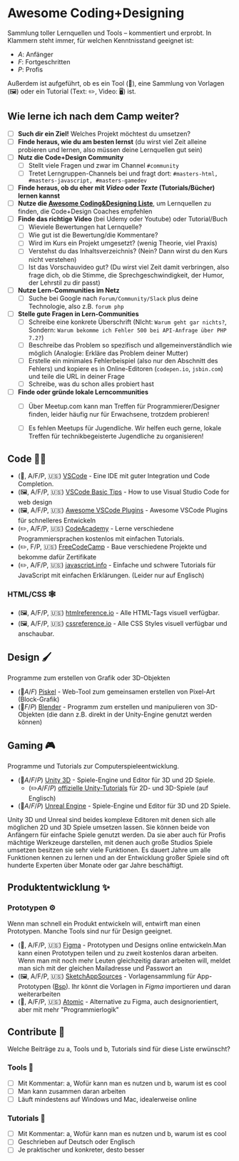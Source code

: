 # Awesome Coding+Designing
Sammlung toller Lernquellen und Tools – kommentiert und erprobt.
In Klammern steht immer, für welchen Kenntnisstand geeignet ist:

- *A*: Anfänger
- *F*: Fortgeschritten
- *P*: Profis

Außerdem ist aufgeführt, ob es ein Tool (🔨), eine Sammlung von Vorlagen (🖼) oder ein Tutorial (Text: ✏️, Video: 🖥) ist.

## Wie lerne ich nach dem Camp weiter?

- [ ] **Such dir ein Ziel!** Welches Projekt möchtest du umsetzen?
- [ ] **Finde heraus, wie du am besten lernst** 
(du wirst viel Zeit alleine probieren und lernen, also müssen deine Lernquellen gut sein)
- [ ] **Nutz die Code+Design Community**
	- [ ] Stellt viele Fragen und zwar im Channel `#community`
	- [ ] Tretet Lerngruppen-Channels bei und fragt dort: `#masters-html, #masters-javascript, #masters-gamedev`
- [ ] **Finde heraus, ob du eher mit *Video* oder *Texte* (Tutorials/Bücher) lernen kannst**
- [ ] **Nutze die [Awesome Coding&Designing Liste](https://github.com/CodeDesignInitiative/awesome-coding-and-designing)**, um Lernquellen zu finden, die Code+Design Coaches empfehlen
- [ ]  **Finde das richtige Video** (bei Udemy oder Youtube) oder Tutorial/Buch
	- [ ] Wieviele Bewertungen hat Lernquelle?
	- [ ] Wie gut ist die Bewertung/die Kommentare?
	- [ ] Wird im Kurs ein Projekt umgesetzt? (wenig Theorie, viel Praxis)
	- [ ] Verstehst du das Inhaltsverzeichnis? (Nein? Dann wirst du den Kurs nicht verstehen)
	- [ ] Ist das Vorschauvideo gut? (Du wirst viel Zeit damit verbringen, also frage dich, ob die Stimme, die Sprechgeschwindigkeit, der Humor, der Lehrstil zu dir passt)
- [ ] **Nutze Lern-Communities im Netz**
	- [ ] Suche bei Google nach `Forum/Community/Slack` plus deine Technologie, also z.B. `forum php`
- [ ] **Stelle gute Fragen in Lern-Communities** 
	- [ ] Schreibe eine konkrete Überschrift (NIcht: `Warum geht gar nichts?`, Sondern: `Warum bekomme ich Fehler 500 bei API-Anfrage über PHP 7.2?`)
	- [ ] Beschreibe das Problem so spezifisch und allgemeinverständlich wie möglich (Analogie: Erkläre das Problem deiner Mutter)
	- [ ] Erstelle ein minimales Fehlerbeispiel (also nur den Abschnitt des Fehlers) und kopiere es in Online-Editoren (`codepen.io`, `jsbin.com`) und teile die URL in deiner Frage
	- [ ] Schreibe, was du schon alles probiert hast
- [ ]  **Finde oder gründe lokale Lerncommunities**
	- [ ] Über Meetup.com kann man Treffen für Programmierer/Designer finden, leider häufig nur für Erwachsene, trotzdem probieren!
	- [ ] Es fehlen Meetups für Jugendliche. Wir helfen euch gerne, lokale Treffen für technikbegeisterte Jugendliche zu organisieren!


## Code 👨‍💻

- (🔨, A/F/P, :us:) [VSCode](https://code.visualstudio.com/) - Eine IDE mit guter Integration und Code Completion.
- (🖼, A/F/P, :us:) [VSCode Basic Tips](https://medium.com/@martin_betz/how-to-use-visual-studio-code-for-web-design-f2a2450f54d9) - How to use Visual Studio Code for web design
- (🖼, A/F/P, :us:) [Awesome VSCode Plugins](https://codeburst.io/top-javascript-vscode-extensions-for-faster-development-c687c39596f5) - Awesome VSCode Plugins für schnelleres Entwickeln
- (✏️, A/F/P, :us:) [CodeAcademy](https://www.codecademy.com/) - Lerne verschiedene Programmiersprachen kostenlos mit einfachen Tutorials.
- (✏️, F/P, :us:) [FreeCodeCamp](https://www.freecodecamp.org/) - Baue verschiedene Projekte und bekomme dafür Zertifikate
- (✏️, A/F/P, :us:) [javascript.info](https://javascript.info/) - Einfache und schwere Tutorials für JavaScript mit einfachen Erklärungen. (Leider nur auf Englisch)

### HTML/CSS 🕸

- (🖼, A/F/P, :us:) [htmlreference.io](https://htmlreference.io/) - Alle HTML-Tags visuell verfügbar.
- (🖼, A/F/P, :us:) [cssreference.io](https://cssreference.io/) - Alle CSS Styles visuell verfügbar und anschaubar.

## Design 🖌

Programme zum erstellen von Grafik oder 3D-Objekten

- (🔨*A*/*F*) [Piskel](https://www.piskelapp.com/) - Web-Tool zum gemeinsamen erstellen von Pixel-Art (Block-Grafik)
- (🔨*F*/*P*) [Blender](https://www.blender.org/) - Programm zum erstellen und manipulieren von 3D-Objekten (die dann z.B. direkt in der Unity-Engine genutzt werden können)

## Gaming 🎮

Programme und Tutorials zur Computerspieleentwicklung.

- (🔨*A*/*F*/*P*) [Unity 3D](https://unity3d.com/) - Spiele-Engine und Editor für 3D und 2D Spiele.
  - (✏️*A*/*F*/*P*) [offizielle Unity-Tutorials](https://unity3d.com/de/learn/tutorials) für 2D- und 3D-Spiele (auf Englisch)
- (🔨*A*/*F*/*P*) [Unreal Engine](https://www.unrealengine.com/) - Spiele-Engine und Editor für 3D und 2D Spiele.

Unity 3D und Unreal sind beides komplexe Editoren mit denen sich alle möglichen 2D und 3D Spiele umsetzen lassen. Sie können beide von Anfängern für einfache Spiele genutzt werden. Da sie aber auch für Profis mächtige Werkzeuge darstellen, mit denen auch große Studios Spiele umsetzen besitzen sie sehr viele Funktionen. Es dauert Jahre um alle Funktionen kennen zu lernen und an der Entwicklung großer Spiele sind oft hunderte Experten über Monate oder gar Jahre beschäftigt.

## Produktentwicklung ✨

### Prototypen ⚙

Wenn man schnell ein Produkt entwickeln will, entwirft man einen Prototypen. Manche Tools sind nur für Design geeignet.

-  (🔨, A/F/P, :us:) [Figma](https://www.figma.com/) - Prototypen und Designs online entwickeln.Man kann einen Prototypen teilen und zu zweit kostenlos daran arbeiten. Wenn man mit noch mehr Leuten gleichzeitig daran arbeiten will, meldet man sich mit der gleichen Mailadresse und Passwort an
- (🖼, A/F/P, :us:) [SketchAppSources](https://www.sketchappsources.com/) - Vorlagensammlung für App-Prototypen ([Bsp](https://www.sketchappsources.com/free-source/3320-material-design-widgets-ui-kit-sketch-freebie-resource.html)). Ihr könnt die Vorlagen in *Figma* importieren und daran weiterarbeiten 
- (🔨, A/F/P, :us:) [Atomic](https://atomic.io/) - Alternative zu Figma, auch designorientiert, aber mit mehr "Programmierlogik" 

## Contribute 🤔

Welche Beiträge zu a, Tools und b, Tutorials sind für diese Liste erwünscht?


### Tools 🔨

- [ ] Mit Kommentar: a, Wofür kann man es nutzen und b, warum ist es cool
- [ ] Man kann zusammen daran arbeiten
- [ ] Läuft mindestens auf Windows und Mac, idealerweise online

### Tutorials 📜

- [ ] Mit Kommentar: a, Wofür kann man es nutzen und b, warum ist es cool
- [ ] Geschrieben auf Deutsch oder Englisch
- [ ] Je praktischer und konkreter, desto besser
